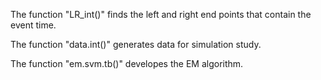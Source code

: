 The function "LR_int()" finds the left and right end points that contain the event time.

The function "data.int()" generates data for simulation study.

The function "em.svm.tb()" developes the EM algorithm.

